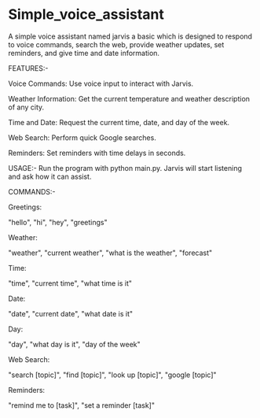 # Simple_voice_assistant
A simple voice assistant named jarvis a basic which is designed to respond to voice commands, search the web, provide weather updates, set reminders, and give time and date information. 

FEATURES:-

Voice Commands: Use voice input to interact with Jarvis.

Weather Information: Get the current temperature and weather description of any city.

Time and Date: Request the current time, date, and day of the week.

Web Search: Perform quick Google searches.

Reminders: Set reminders with time delays in seconds.

USAGE:- Run the program with python main.py. Jarvis will start listening and ask how it can assist.


COMMANDS:-

Greetings:

"hello", "hi", "hey", "greetings"

Weather:

"weather", "current weather", "what is the weather", "forecast"

Time:

"time", "current time", "what time is it"

Date:

"date", "current date", "what date is it"

Day:

"day", "what day is it", "day of the week"

Web Search:

"search [topic]", "find [topic]", "look up [topic]", "google [topic]"

Reminders:

"remind me to [task]", "set a reminder [task]"
